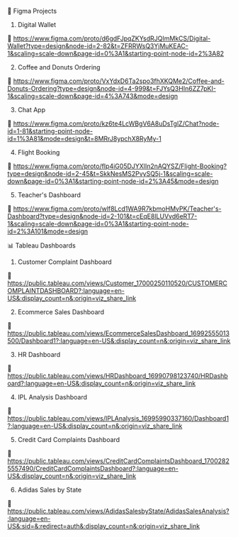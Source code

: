 🎨 Figma Projects
1. Digital Wallet

🔗 https://www.figma.com/proto/d6gdFJpqZKYsdRJQImMkCS/Digital-Wallet?type=design&node-id=2-82&t=ZFRRWsQ3YjMuKEAC-1&scaling=scale-down&page-id=0%3A1&starting-point-node-id=2%3A82

2. Coffee and Donuts Ordering

🔗 https://www.figma.com/proto/VxYdxD6Ta2spo3fhXKQMe2/Coffee-and-Donuts-Ordering?type=design&node-id=4-999&t=FJYsQ3HIn6ZZ7pKI-1&scaling=scale-down&page-id=4%3A743&mode=design

3. Chat App

🔗 https://www.figma.com/proto/kz6te4LcWBgV6A8uDsTglZ/Chat?node-id=1-81&starting-point-node-id=1%3A81&mode=design&t=8MRrJ8ypchX8RyMy-1

4. Flight Booking

🔗 https://www.figma.com/proto/fIp4iG05DJYXlIn2nAQYSZ/Flight-Booking?type=design&node-id=2-45&t=SkkNesMS2PvySQ5j-1&scaling=scale-down&page-id=0%3A1&starting-point-node-id=2%3A45&mode=design

5. Teacher's Dashboard

🔗 https://www.figma.com/proto/wlf8Lcd1WA9R7kbmoHMvPK/Teacher's-Dashboard?type=design&node-id=2-101&t=cEqE8lLUVvd6eRT7-1&scaling=scale-down&page-id=0%3A1&starting-point-node-id=2%3A101&mode=design




📊 Tableau Dashboards
1. Customer Complaint Dashboard

🔗 https://public.tableau.com/views/Customer_17000250110520/CUSTOMERCOMPLAINTDASHBOARD?:language=en-US&:display_count=n&:origin=viz_share_link

2. Ecommerce Sales Dashboard

🔗 https://public.tableau.com/views/EcommerceSalesDashboard_16992555013500/Dashboard1?:language=en-US&:display_count=n&:origin=viz_share_link

3. HR Dashboard

🔗 https://public.tableau.com/views/HRDashboard_16990798123740/HRDashboard?:language=en-US&:display_count=n&:origin=viz_share_link

4. IPL Analysis Dashboard

🔗 https://public.tableau.com/views/IPLAnalysis_16995990337160/Dashboard1?:language=en-US&:display_count=n&:origin=viz_share_link

5. Credit Card Complaints Dashboard

🔗 https://public.tableau.com/views/CreditCardComplaintsDashboard_17002825557490/CreditCardComplaintsDashboard?:language=en-US&:display_count=n&:origin=viz_share_link

6. Adidas Sales by State

🔗 https://public.tableau.com/views/AdidasSalesbyState/AdidasSalesAnalysis?:language=en-US&:sid=&:redirect=auth&:display_count=n&:origin=viz_share_link
